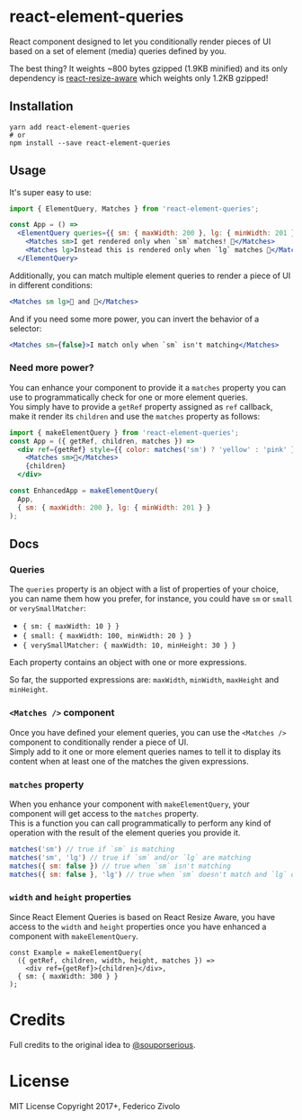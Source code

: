 # react-element-queries

React component designed to let you conditionally render pieces of UI based on
a set of element (media) queries defined by you.

The best thing? It weights ~800 bytes gzipped (1.9KB minified) and its only
dependency is [react-resize-aware](https://github.com/FezVrasta/react-resize-aware)
which weights only 1.2KB gzipped!

## Installation

```
yarn add react-element-queries
# or
npm install --save react-element-queries
```

## Usage

It's super easy to use:

```jsx
import { ElementQuery, Matches } from 'react-element-queries';

const App = () =>
  <ElementQuery queries={{ sm: { maxWidth: 200 }, lg: { minWidth: 201 } }}>
    <Matches sm>I get rendered only when `sm` matches! 🐣</Matches>
    <Matches lg>Instead this is rendered only when `lg` matches 🐷</Matches>
  </ElementQuery>
```

Additionally, you can match multiple element queries to render a piece of UI in
different conditions:

```jsx
<Matches sm lg>🐣 and 🐷</Matches>
```

And if you need some more power, you can invert the behavior of a selector:

```jsx
<Matches sm={false}>I match only when `sm` isn't matching</Matches>
```

### Need more power?

You can enhance your component to provide it a `matches` property you can
use to programmatically check for one or more element queries.  
You simply have to provide a `getRef` property assigned as `ref` callback,
make it render its `children` and use the `matches` property as follows:

```jsx
import { makeElementQuery } from 'react-element-queries';
const App = ({ getRef, children, matches }) =>
  <div ref={getRef} style={{ color: matches('sm') ? 'yellow' : 'pink' }}>
    <Matches sm>🐣</Matches>
    {children}
  </div>

const EnhancedApp = makeElementQuery(
  App,
  { sm: { maxWidth: 200 }, lg: { minWidth: 201 } }
);
```

## Docs

### Queries
The `queries` property is an object with a list of properties of your choice,
you can name them how you prefer, for instance, you could have `sm` or `small` or
`verySmallMatcher`:

- `{ sm: { maxWidth: 10 } }`
- `{ small: { maxWidth: 100, minWidth: 20 } }`
- `{ verySmallMatcher: { maxWidth: 10, minHeight: 30 } }`

Each property contains an object with one or more expressions.

So far, the supported expressions are: `maxWidth`, `minWidth`, `maxHeight` and
`minHeight`.

### `<Matches />` component
Once you have defined your element queries, you can use the `<Matches />` component
to conditionally render a piece of UI.  
Simply add to it one or more element queries names to tell it to display its content
when at least one of the matches the given expressions.

### `matches` property
When you enhance your component with `makeElementQuery`, your component will get
access to the `matches` property.  
This is a function you can call programmatically to perform any kind of operation
with the result of the element queries you provide it.

```js
matches('sm') // true if `sm` is matching
matches('sm', 'lg') // true if `sm` and/or `lg` are matching
matches({ sm: false }) // true when `sm` isn't matching
matches({ sm: false }, 'lg') // true when `sm` doesn't match and `lg` does
```

### `width` and `height` properties
Since React Element Queries is based on React Resize Aware, you have access to
the `width` and `height` properties once you have enhanced a component with
`makeElementQuery`.

```
const Example = makeElementQuery(
  ({ getRef, children, width, height, matches }) =>
    <div ref={getRef}>{children}</div>,
  { sm: { maxWidth: 300 } }
);
```

# Credits

Full credits to the original idea to [@souporserious](https://github.com/souporserious).

# License

MIT License Copyright 2017+, Federico Zivolo